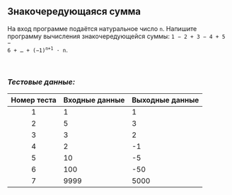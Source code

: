 ## Знакочередующаяся сумма

На вход программе подаётся натуральное число <code>n</code>.
Напишите программу вычисления знакочередующейся суммы: <code>1 − 2 + 3 − 4 + 5 − 6 + … + (−1)<sup>n+1</sup> ⋅ n</code>.

<br>

### *Тестовые данные:*

| Номер теста | Входные данные | Выходные данные |
|:-----------:|----------------|-----------------|
|      1      | 1              | 1               |
|      2      | 5              | 3               |
|      3      | 3              | 2               |
|      4      | 2              | -1              |
|      5      | 10             | -5              |
|      6      | 100            | -50             |
|      7      | 9999           | 5000            |